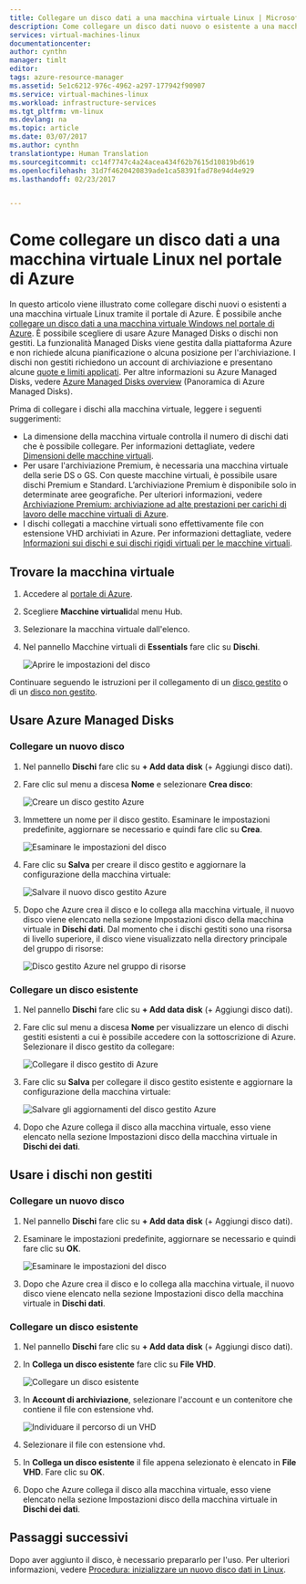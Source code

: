 ```yaml
---
title: Collegare un disco dati a una macchina virtuale Linux | Microsoft Docs
description: Come collegare un disco dati nuovo o esistente a una macchina virtuale Linux nel portale di Azure tramite il modello di distribuzione di Resource Manager.
services: virtual-machines-linux
documentationcenter: 
author: cynthn
manager: timlt
editor: 
tags: azure-resource-manager
ms.assetid: 5e1c6212-976c-4962-a297-177942f90907
ms.service: virtual-machines-linux
ms.workload: infrastructure-services
ms.tgt_pltfrm: vm-linux
ms.devlang: na
ms.topic: article
ms.date: 03/07/2017
ms.author: cynthn
translationtype: Human Translation
ms.sourcegitcommit: cc14f7747c4a24acea434f62b7615d10819bd619
ms.openlocfilehash: 31d7f4620420839ade1ca58391fad78e94d4e929
ms.lasthandoff: 02/23/2017


---
```

# <a name="how-to-attach-a-data-disk-to-a-linux-vm-in-the-azure-portal"></a>Come collegare un disco dati a una macchina virtuale Linux nel portale di Azure
In questo articolo viene illustrato come collegare dischi nuovi o esistenti a una macchina virtuale Linux tramite il portale di Azure. È possibile anche [collegare un disco dati a una macchina virtuale Windows nel portale di Azure](virtual-machines-windows-attach-disk-portal.md?toc=%2fazure%2fvirtual-machines%2fwindows%2ftoc.json). È possibile scegliere di usare Azure Managed Disks o dischi non gestiti. La funzionalità Managed Disks viene gestita dalla piattaforma Azure e non richiede alcuna pianificazione o alcuna posizione per l'archiviazione. I dischi non gestiti richiedono un account di archiviazione e presentano alcune [quote e limiti applicati](../azure-subscription-service-limits.md#storage-limits). Per altre informazioni su Azure Managed Disks, vedere [Azure Managed Disks overview](../storage/storage-managed-disks-overview.md) (Panoramica di Azure Managed Disks).

Prima di collegare i dischi alla macchina virtuale, leggere i seguenti suggerimenti:

* La dimensione della macchina virtuale controlla il numero di dischi dati che è possibile collegare. Per informazioni dettagliate, vedere [Dimensioni delle macchine virtuali](virtual-machines-linux-sizes.md?toc=%2fazure%2fvirtual-machines%2flinux%2ftoc.json).
* Per usare l'archiviazione Premium, è necessaria una macchina virtuale della serie DS o GS. Con queste macchine virtuali, è possibile usare dischi Premium e Standard. L’archiviazione Premium è disponibile solo in determinate aree geografiche. Per ulteriori informazioni, vedere [Archiviazione Premium: archiviazione ad alte prestazioni per carichi di lavoro delle macchine virtuali di Azure](../storage/storage-premium-storage.md?toc=%2fazure%2fvirtual-machines%2flinux%2ftoc.json).
* I dischi collegati a macchine virtuali sono effettivamente file con estensione VHD archiviati in Azure. Per informazioni dettagliate, vedere [Informazioni sui dischi e sui dischi rigidi virtuali per le macchine virtuali](../storage/storage-about-disks-and-vhds-linux.md?toc=%2fazure%2fvirtual-machines%2flinux%2ftoc.json).


## <a name="find-the-virtual-machine"></a>Trovare la macchina virtuale
1. Accedere al [portale di Azure](https://portal.azure.com/).
2. Scegliere **Macchine virtuali**dal menu Hub.
3. Selezionare la macchina virtuale dall'elenco.
4. Nel pannello Macchine virtuali di **Essentials** fare clic su **Dischi**.
   
    ![Aprire le impostazioni del disco](./media/virtual-machines-linux-attach-disk-portal/find-disk-settings.png)

Continuare seguendo le istruzioni per il collegamento di un [disco gestito](#use-azure-managed-disks) o di un [disco non gestito](#use-unmanaged-disks).

## <a name="use-azure-managed-disks"></a>Usare Azure Managed Disks

### <a name="attach-a-new-disk"></a>Collegare un nuovo disco

1. Nel pannello **Dischi** fare clic su **+ Add data disk** (+ Aggiungi disco dati).
2. Fare clic sul menu a discesa **Nome** e selezionare **Crea disco**:

    ![Creare un disco gestito Azure](./media/virtual-machines-linux-attach-disk-portal/create-new-md.png)

3. Immettere un nome per il disco gestito. Esaminare le impostazioni predefinite, aggiornare se necessario e quindi fare clic su **Crea**.
   
   ![Esaminare le impostazioni del disco](./media/virtual-machines-linux-attach-disk-portal/create-new-md-settings.png)

4. Fare clic su **Salva** per creare il disco gestito e aggiornare la configurazione della macchina virtuale:

   ![Salvare il nuovo disco gestito Azure](./media/virtual-machines-linux-attach-disk-portal/confirm-create-new-md.png)

5. Dopo che Azure crea il disco e lo collega alla macchina virtuale, il nuovo disco viene elencato nella sezione Impostazioni disco della macchina virtuale in **Dischi dati**. Dal momento che i dischi gestiti sono una risorsa di livello superiore, il disco viene visualizzato nella directory principale del gruppo di risorse:

   ![Disco gestito Azure nel gruppo di risorse](./media/virtual-machines-linux-attach-disk-portal/view-md-resource-group.png)

### <a name="attach-an-existing-disk"></a>Collegare un disco esistente
1. Nel pannello **Dischi** fare clic su **+ Add data disk** (+ Aggiungi disco dati).
2. Fare clic sul menu a discesa **Nome** per visualizzare un elenco di dischi gestiti esistenti a cui è possibile accedere con la sottoscrizione di Azure. Selezionare il disco gestito da collegare:

   ![Collegare il disco gestito di Azure](./media/virtual-machines-linux-attach-disk-portal/select-existing-md.png)

3. Fare clic su **Salva** per collegare il disco gestito esistente e aggiornare la configurazione della macchina virtuale:
   
   ![Salvare gli aggiornamenti del disco gestito Azure](./media/virtual-machines-linux-attach-disk-portal/confirm-attach-existing-md.png)

4. Dopo che Azure collega il disco alla macchina virtuale, esso viene elencato nella sezione Impostazioni disco della macchina virtuale in **Dischi dei dati**.

## <a name="use-unmanaged-disks"></a>Usare i dischi non gestiti

### <a name="attach-a-new-disk"></a>Collegare un nuovo disco

1. Nel pannello **Dischi** fare clic su **+ Add data disk** (+ Aggiungi disco dati).
2. Esaminare le impostazioni predefinite, aggiornare se necessario e quindi fare clic su **OK**.
   
   ![Esaminare le impostazioni del disco](./media/virtual-machines-linux-attach-disk-portal/attach-new.png)
3. Dopo che Azure crea il disco e lo collega alla macchina virtuale, il nuovo disco viene elencato nella sezione Impostazioni disco della macchina virtuale in **Dischi dati**.

### <a name="attach-an-existing-disk"></a>Collegare un disco esistente
1. Nel pannello **Dischi** fare clic su **+ Add data disk** (+ Aggiungi disco dati).
2. In **Collega un disco esistente** fare clic su **File VHD**.
   
   ![Collegare un disco esistente](./media/virtual-machines-linux-attach-disk-portal/attach-existing.png)
3. In **Account di archiviazione**, selezionare l'account e un contenitore che contiene il file con estensione vhd.
   
   ![Individuare il percorso di un VHD](./media/virtual-machines-linux-attach-disk-portal/find-storage-container.png)
4. Selezionare il file con estensione vhd.
5. In **Collega un disco esistente** il file appena selezionato è elencato in **File VHD**. Fare clic su **OK**.
6. Dopo che Azure collega il disco alla macchina virtuale, esso viene elencato nella sezione Impostazioni disco della macchina virtuale in **Dischi dei dati**.


## <a name="next-steps"></a>Passaggi successivi
Dopo aver aggiunto il disco, è necessario prepararlo per l'uso. Per ulteriori informazioni, vedere [Procedura: inizializzare un nuovo disco dati in Linux](virtual-machines-linux-classic-attach-disk.md#initialize-a-new-data-disk-in-linux).

